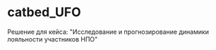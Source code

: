 # catbed_UFO
Решение для кейса:  "Исследование и прогнозирование динамики лояльности участников НПО"
